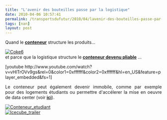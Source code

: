 ```yaml
---
title: "L'avenir des bouteilles passe par la logistique"
date: 2010-04-06 10:57:41
permalink: /transportsdufutur/2010/04/lavenir-des-bouteilles-passe-par-la-logistique.html
tags: [nan]
layout: post
---
```


<p>Quand le <strong><span style="text-decoration: underline"><a href="http://fr.wikipedia.org/wiki/Conteneur" target="_blank">conteneur</a></span></strong> structure les produits...</p> <p><a href="https://gabrielplassat.github.io/transportsdufutur/wp-content/uploads/sites/6/old/6a0120a66d2ad4970b01347fade561970c-pi.jpg" rel="lightbox"><img alt="Coke6" border="0" class="asset asset-image at-xid-6a0120a66d2ad4970b01347fade561970c image-full " src="/wp-content/uploads/sites/6/old/6a0120a66d2ad4970b01347fade561970c-pi.jpg" title="Coke6" /></a> <br />et parce que la logistique structure le <strong><span style="text-decoration: underline"><a href="http://www.cargoshell.com/EN/concept.php" target="_blank">conteneur devenu pliable</a></span></strong> ...</p> <p>  [youtube http://www.youtube.com/watch?v=vHlTrOVv9gs&rel=0&color1=0xffffff&color2=0xffffff&hl=en_US&feature=player_embedded&fs=1]</p> <p style="text-align: justify">Le conteneur peut également devenir immobile, comme par exemple pour des logements étudiants ou permettre d'accélerer la mise en oeuvre de data center (voir <strong><span style="text-decoration: underline"><a href="http://www.sgi.com/products/data_center/ice_cube/" target="_blank">ici</a></span></strong>).</p> <p style="text-align: justify"><a href="https://gabrielplassat.github.io/transportsdufutur/wp-content/uploads/sites/6/old/6a0120a66d2ad4970b0133ec7e2db9970b-pi.jpg" rel="lightbox"><img alt="Conteneur_etudiant" border="0" class="asset asset-image at-xid-6a0120a66d2ad4970b0133ec7e2db9970b " src="/wp-content/uploads/sites/6/old/6a0120a66d2ad4970b0133ec7e2db9970b-500pi.jpg" title="Conteneur_etudiant" /></a> <br /> <a href="https://gabrielplassat.github.io/transportsdufutur/wp-content/uploads/sites/6/old/6a0120a66d2ad4970b01347fae257e970c-pi.jpg"><img alt="Icecube_trailer" border="0" class="asset asset-image at-xid-6a0120a66d2ad4970b01347fae257e970c image-full " src="/wp-content/uploads/sites/6/old/6a0120a66d2ad4970b01347fae257e970c-800wi.jpg" title="Icecube_trailer" /></a> <br /> </p>
